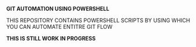 **GIT AUTOMATION USING POWERSHELL**

THIS REPOSITORY CONTAINS POWERSHELL SCRIPTS BY USING WHICH YOU CAN AUTOMATE ENTITRE GIT FLOW

**THIS IS STILL WORK IN PROGRESS**